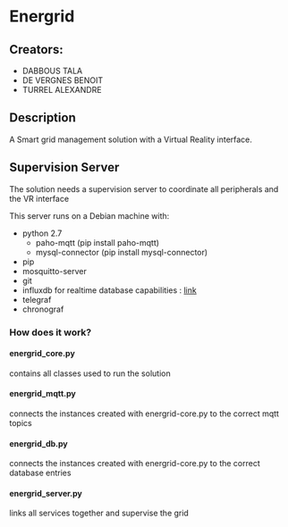 # Energrid

## Creators: 
 - DABBOUS TALA
 - DE VERGNES BENOIT
 - TURREL ALEXANDRE

## Description
A Smart grid management solution with a Virtual Reality interface.

## Supervision Server
The solution needs a supervision server to coordinate all peripherals and the VR interface

This server runs on a Debian machine with:
 - python 2.7
     - paho-mqtt (pip install paho-mqtt)
     - mysql-connector (pip install mysql-connector)
 - pip
 - mosquitto-server
 - git
 - influxdb for realtime database capabilities : [link](https://www.framboise314.fr/utiliser-le-protocole-mqtt-pour-communiquer-des-donnees-entre-2-raspberry-pi/ "Tutorial to install Influxdb, Telegraf and Chronograf")
 - telegraf
 - chronograf

### How does it work?

#### energrid_core.py
contains all classes used to run the solution

#### energrid_mqtt.py
connects the instances created with energrid-core.py to the correct mqtt topics

#### energrid_db.py
connects the instances created with energrid-core.py to the correct database entries

#### energrid_server.py
links all services together and supervise the grid
